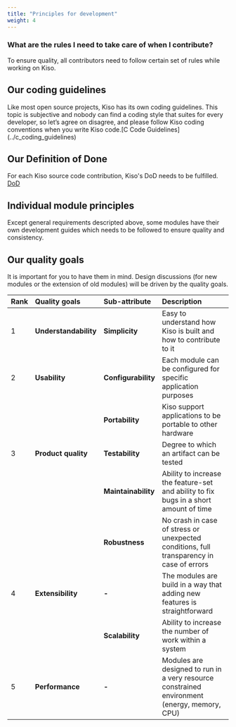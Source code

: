 ```yaml
---
title: "Principles for development"
weight: 4
---
```


### What are the rules I need to take care of when I contribute?

To ensure quality, all contributors need to follow certain set of rules while working on Kiso.

## Our coding guidelines

Like most open source projects, Kiso has its own coding guidelines. This topic is subjective and nobody can find a coding style that suites for every developer, so let’s agree on disagree, and please follow Kiso coding conventions when you write Kiso code.[C Code Guidelines] (../c_coding_guidelines)
## Our Definition of Done 

For each Kiso source code contribution, Kiso's DoD needs to be fulfilled. [DoD](../dod)
## Individual module principles

Except general requirements descripted above, some modules have their own development guides which needs to be followed to ensure quality and consistency.
## Our quality goals

It is important for you to have them in mind. Design discussions (for new modules or the extension of old modules) will be driven by the quality goals.

| Rank | Quality goals         | Sub-attribute       | Description                                                                                  |
| :--- | :-------------------- | :------------------ | :------------------------------------------------------------------------------------------- |
| 1    | **Understandability** | **Simplicity**      | Easy to understand how Kiso is built and how to contribute to it                             |
| 2    | **Usability**         | **Configurability** | Each module can be configured for specific application purposes                              |
|      |                       | **Portability**     | Kiso support applications to be portable to other hardware                                   |
| 3    | **Product quality**   | **Testability**     | Degree to which an artifact can be tested                                                    |
|      |                       | **Maintainability** | Ability to increase the feature-set and ability to fix bugs in a short amount of time        |
|      |                       | **Robustness**      | No crash in case of stress or unexpected conditions, full transparency in case of errors     |
| 4    | **Extensibility**     | **-**               | The modules are build in a way that adding new features is straightforward                   |
|      |                       | **Scalability**     | Ability to increase the number of work within a system                                       |
| 5    | **Performance**       |  **-**              | Modules are designed to run in a very resource constrained environment (energy, memory, CPU) |


